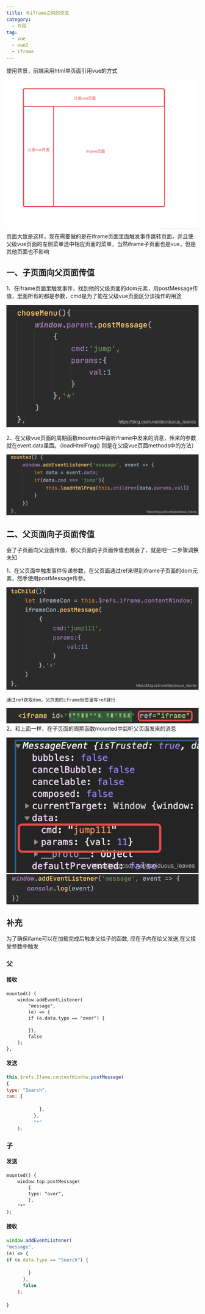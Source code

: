 ```yaml
---
title: 与iframe之间的交互
category:
  - 片段
tag:
  - vue
  - vue2
  - iframe
---
```

使用背景，前端采用html单页面引用vue的方式

![img.png](imgs/ifame/img.png)
页面大致是这样，现在需要做的是在iframe页面里面触发事件跳转页面，并且使父级vue页面的左侧菜单选中相应页面的菜单，当然iframe子页面也是vue，但是其他页面也不影响

## 一、子页面向父页面传值

1、在iframe页面里触发事件，找到他的父级页面的dom元素，用postMessage传值，里面所有的都是参数，cmd是为了能在父级vue页面区分该操作的用途

![img_1.png](imgs/ifame/img_1.png)

2、在父级vue页面的周期函数mounted中监听iframe中发来的消息，传来的参数就在event.data里面。（loadHtmlFrag()
则是在父级vue页面methods中的方法）

![img_2.png](imgs/ifame/img_2.png)

## 二、父页面向子页面传值

会了子页面向父业面传值，那父页面向子页面传值也就会了，就是吧一二步骤调换未知

1、在父页面中触发事件传递参数，在父页面通过ref来得到iframe子页面的dom元素，然手使用postMessage传参。

![img_3.png](imgs/ifame/img_3.png)

`通过ref获取dom，父页面的iframe标签里写ref就行`

![img_4.png](imgs/ifame/img_4.png)
2、和上面一样，在子页面的周期函数mounted中监听父页面发来的消息

![img_5.png](imgs/ifame/img_5.png)
![img_6.png](imgs/ifame/img_6.png)

## 补充

为了确保ifame可以在加载完成后触发父给子的函数, 应在子内在给父发送,在父接受参数中触发

### 父

#### 接收

```vue
mounted() {
    window.addEventListener(
        "message",
        (e) => {
        if (e.data.type == "over") {
        
        }},
        false
    );
},
```

#### 发送
```js
this.$refs.Ifame.contentWindow.postMessage(
{
type: "Search",
con: {

            },
          },
          "*"
    );

```
### 子

#### 发送

```vue
mounted() {
    window.top.postMessage(
        {
        type: "over",
        },
    "*"
);
```

#### 接收

```js
window.addEventListener(
"message",
(e) => {
if (e.data.type == "Search") {

        }
      },
      false
    );

}
```
